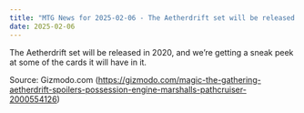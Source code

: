 ```yaml
---
title: "MTG News for 2025-02-06 - The Aetherdrift set will be released in 2020, and ..."
date: 2025-02-06
---
```


The Aetherdrift set will be released in 2020, and we’re getting a sneak peek at some of the cards it will have in it.

Source: Gizmodo.com (https://gizmodo.com/magic-the-gathering-aetherdrift-spoilers-possession-engine-marshalls-pathcruiser-2000554126)
